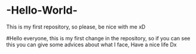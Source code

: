 # -Hello-World-
This is my first repository, so please, be nice with me xD

#Hello everyone, this is my first change in the repository, so if you can see this you can give some advices about what I face, Have a nice life Dx

